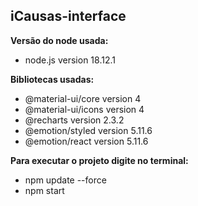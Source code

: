 ## iCausas-interface

__Versão do node usada:__
- node.js version 18.12.1

__Bibliotecas usadas:__
- @material-ui/core version 4
- @material-ui/icons version 4
- @recharts version 2.3.2
- @emotion/styled version 5.11.6
- @emotion/react version 5.11.6


__Para executar o projeto digite no terminal:__
- npm update --force
- npm start
